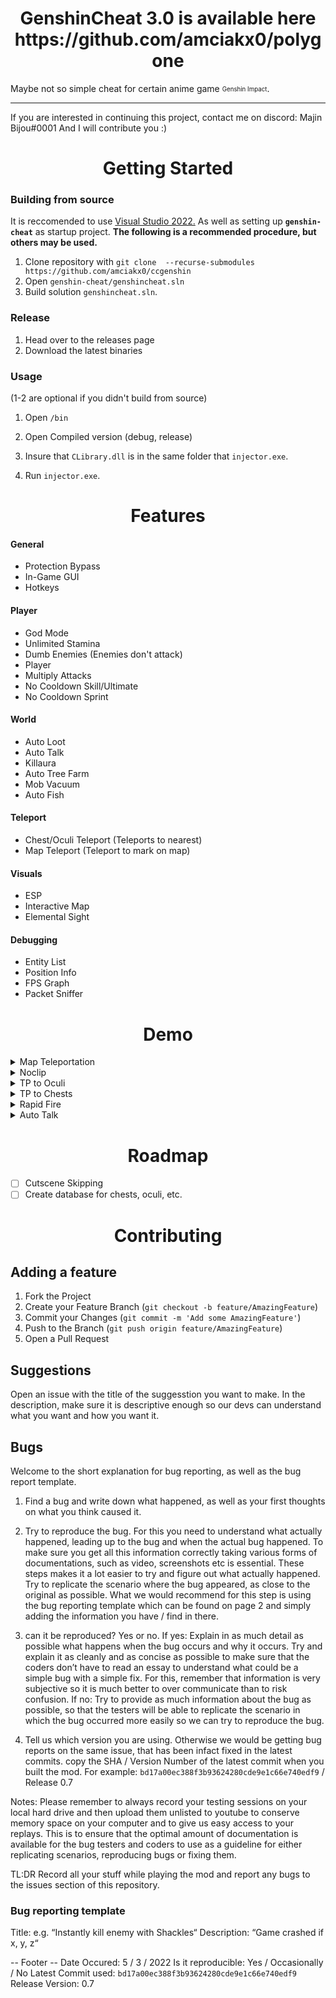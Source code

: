 <h1 align="center">GenshinCheat 3.0 is available here https://github.com/amciakx0/polygone</h1>

Maybe not so simple cheat for certain anime game <sub><sup>Genshin Impact</sup></sub>.
<hr>
If you are interested in continuing this project, contact me on discord: Majin Bijou#0001
And I will contribute you :)

<h1 align="center">Getting Started</h1>

### Building from source
It is reccomended to use [Visual Studio 2022.](https://visualstudio.microsoft.com/)
As well as setting up **`genshin-cheat`** as startup project.
**The following is a recommended procedure, but others may be used.**
1. Clone repository with `git clone  --recurse-submodules https://github.com/amciakx0/ccgenshin`
1. Open `genshin-cheat/genshincheat.sln`
1. Build solution `genshincheat.sln`.

### Release
1. Head over to the releases page
1. Download the latest binaries

### Usage
(1-2 are optional if you didn't build from source)
1. Open `/bin`
1. Open Compiled version (debug, release)


1. Insure that `CLibrary.dll` is in the same folder that `injector.exe`.
1. Run `injector.exe`.

<h1 align="center">Features</h1>

#### General
- Protection Bypass
- In-Game GUI
- Hotkeys

#### Player
- God Mode
- Unlimited Stamina  
- Dumb Enemies (Enemies don't attack)
- Player
- Multiply Attacks
- No Cooldown Skill/Ultimate
- No Cooldown Sprint

#### World
- Auto Loot  
- Auto Talk  
- Killaura  
- Auto Tree Farm  
- Mob Vacuum
- Auto Fish

#### Teleport
- Chest/Oculi Teleport (Teleports to nearest)
- Map Teleport (Teleport to mark on map)

#### Visuals 
- ESP
- Interactive Map
- Elemental Sight

#### Debugging
- Entity List
- Position Info
- FPS Graph
- Packet Sniffer


<h1 align="center">Demo</h1>

<details>
  <summary>Map Teleportation</summary>
  <img src="https://github.com/CallowBlack/gif-demos/blob/main/genshin-cheat/map-teleport-demo.gif"/>
</details>
<details>
  <summary>Noclip</summary>
  <img src="https://github.com/CallowBlack/gif-demos/blob/main/genshin-cheat/noclip-demo.gif"/>
</details>
<details>
  <summary>TP to Oculi</summary>
  <img src="https://github.com/CallowBlack/gif-demos/blob/main/genshin-cheat/oculi-teleport-demo.gif"/>
</details>
<details>
  <summary>TP to Chests</summary>
  <img src="https://github.com/CallowBlack/gif-demos/blob/main/genshin-cheat/chest-teleport-demo.gif"/>
</details>
<details>
  <summary>Rapid Fire</summary>
  <img src="https://github.com/CallowBlack/gif-demos/blob/main/genshin-cheat/rapid-fire-demo.gif"/>
</details>
<details>
  <summary>Auto Talk</summary>
  <img src="https://github.com/CallowBlack/gif-demos/blob/main/genshin-cheat/auto-talk-demo.gif"/>
</details>

<h1 align="center">Roadmap</h1>

- [ ] Cutscene Skipping
- [ ] Create database for chests, oculi, etc.

<h1 align="center">Contributing</h1>

## Adding a feature
1. Fork the Project
1. Create your Feature Branch (`git checkout -b feature/AmazingFeature`)
1. Commit your Changes (`git commit -m 'Add some AmazingFeature'`)
1. Push to the Branch (`git push origin feature/AmazingFeature`)
1. Open a Pull Request

## Suggestions

Open an issue with the title of the suggesstion you want to make.
In the description, make sure it is descriptive enough so our devs can understand what you want and how you want it.  

## Bugs
Welcome to the short explanation for bug reporting, as well as the bug report template.

1. Find a bug and write down what happened, as well as your first thoughts on what you think caused it.

2. Try to reproduce the bug. For this you need to understand what actually happened, leading up to the bug and when the actual bug happened. To make sure you get all this information correctly taking various forms of documentations, such as video, screenshots etc is essential. These steps makes it a lot easier to try and figure out what actually happened. Try to replicate the scenario where the bug appeared, as close to the original as possible. What we would recommend for this step is using the bug reporting template which can be found on page 2 and simply adding the information you have / find in there.

3. can it be reproduced? Yes or no. If yes: Explain in as much detail as possible what happens when the bug occurs and why it occurs. Try and explain it as cleanly and as concise as possible to make sure that the coders don’t have to read an essay to understand what could be a simple bug with a simple fix. For this, remember that information is very subjective so it is much better to over communicate than to risk confusion. If no: Try to provide as much information about the bug as possible, so that the testers will be able to replicate the scenario in which the bug occurred more easily so we can try to reproduce the bug.

4. Tell us which version you are using. Otherwise we would be getting bug reports on the same issue, that has been infact fixed in the latest commits. copy the SHA / Version Number of the latest commit when you built the mod. For example: `bd17a00ec388f3b93624280cde9e1c66e740edf9` / Release 0.7

Notes: Please remember to always record your testing sessions on your local hard drive and then upload them unlisted to youtube to conserve memory space on your computer and to give us easy access to your replays. This is to ensure that the optimal amount of documentation is available for the bug testers and coders to use as a guideline for either replicating scenarios, reproducing bugs or fixing them.

TL:DR Record all your stuff while playing the mod and report any bugs to the issues section of this repository.

### Bug reporting template
Title: e.g. “Instantly kill enemy with Shackles“
Description: “Game crashed if x, y, z“

-- Footer -- 
Date Occured: 5 / 3 / 2022
Is it reproducible: Yes / Occasionally / No
Latest Commit used: `bd17a00ec388f3b93624280cde9e1c66e740edf9`
Release Version: 0.7
